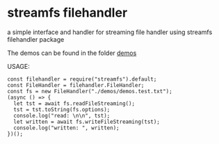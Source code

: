 # streamfs filehandler
a simple interface and handler for streaming file handler using streamfs filehandler package

The demos can be found in the folder [demos](https://github.com/ganeshkbhat/filehandler/tree/main/demos)

USAGE:
```
const filehandler = require("streamfs").default;
const FileHandler = filehandler.FileHandler;
const fs = new FileHandler("./demos/demos.test.txt");
(async () => {
  let tst = await fs.readFileStreaming();
  tst = tst.toString(fs.options);
  console.log("read: \n\n", tst);
  let written = await fs.writeFileStreaming(tst);
  console.log("written: ", written);
})();
```
